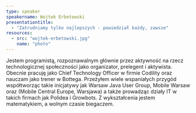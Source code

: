 ```yaml
---
type: speaker
speakername: Wojtek Erbetowski
presentationtitle: 
  - "Zatrudniamy tylko najlepszych - powiedział każdy, zawsze"
resources:
  - src: "wojtek-erbetowski.jpg"
    name: "photo"
---
```

Jestem programistą, rozpoznawalnym głównie przez aktywność na rzecz technologicznej społeczności jako organizator, prelegent i aktywista. Obecnie pracuję jako Chief Technology Officer w firmie Codility oraz nauczam jako trener w Bottega. Przeżyłem wiele wspaniałych przygód współtworząc takie inicjatywy jak Warsaw Java User Group, Mobile Warsaw oraz (Mobile Central Europe, Warsjawa) a także prowadząc działy IT w takich firmach jak Polidea i Growbots. Z wykształcenia jestem matematykiem, a wolnym czasie biegaczem.
